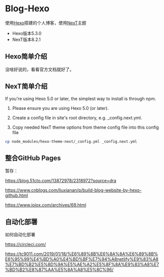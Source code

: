 # Blog-Hexo

使用[Hexo](https://hexo.io/)搭建的个人博客，使用[NexT](https://theme-next.js.org/)主题

- Hexo版本5.3.0
- NexT版本8.2.1

## Hexo简单介绍

没啥好说的，看看官方文档就好了。

## NexT简单介绍

If you're using Hexo 5.0 or later, the simplest way to install is through npm.

1. Please ensure you are using Hexo 5.0 (or later).

2. Create a config file in site's root directory, e.g. _config.next.yml.

3. Copy needed NexT theme options from theme config file into this config file


```bash
cp node_modules/hexo-theme-next/_config.yml _config.next.yml
```

## 整合GitHub Pages

暂存：

https://blog.51cto.com/13872978/2318972?source=dra

https://www.cnblogs.com/liuxianan/p/build-blog-website-by-hexo-github.html

https://www.ioiox.com/archives/69.html


## 自动化部署

如何自动化部署

https://circleci.com/

https://tc9011.com/2019/01/18/%E6%89%8B%E6%8A%8A%E6%89%8B%E6%95%99%E4%BD%A0%E4%BD%BF%E7%94%A8netlify%E9%83%A8%E7%BD%B2%E5%8D%9A%E5%AE%A2%E5%8F%8A%E9%83%A8%E7%BD%B2%E8%87%AA%E5%8A%A8%E5%8C%96/
